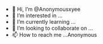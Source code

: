 - 👋 Hi, I’m @Anonymousxyee
- 👀 I’m interested in ...
- 🌱 I’m currently learning ...
- 💞️ I’m looking to collaborate on ...
- 📫 How to reach me ...Anonymous

<!---
Anonymousxyee/Anonymousxyee is a ✨ special ✨ repository because its `README.md` (this file) appears on your GitHub profile.
You can click the Preview link to take a look at your changes.
--->
